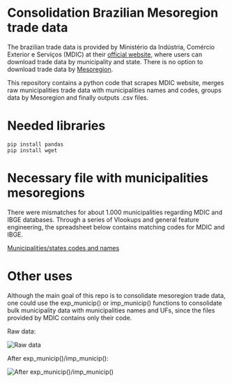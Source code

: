 # Consolidation Brazilian Mesoregion trade data

The brazilian trade data is provided by Ministério da Indústria, Comércio Exterior e Serviços (MDIC) at their [official website](http://www.mdic.gov.br/index.php/comercio-exterior/estatisticas-de-comercio-exterior/base-de-dados-do-comercio-exterior-brasileiro-arquivos-para-download), where users can download trade data by municipality and state. There is no option to download trade data by [Mesoregion](https://en.wikipedia.org/wiki/Mesoregions_of_Brazil).

This repository contains a python code that scrapes MDIC website, merges raw municipalities trade data with municipalities names and codes, groups data by Mesoregion and finally outputs .csv files.

# Needed libraries

```
pip install pandas
pip install wget
```

# Necessary file with municipalities mesoregions

There were mismatches for about 1.000 municipalities regarding MDIC and IBGE databases. Through a series of Vlookups and general feature engineering, the spreadsheet below contains matching codes for MDIC and IBGE.

[Municipalities/states codes and names](https://drive.google.com/open?id=1FU_1V7yYW-jILYy-KPW7UgvtYfYU7jRk)

# Other uses

Although the main goal of this repo is to consolidate mesoregion trade data, one could use the exp_municip() or imp_municip() functions to consolidate bulk municipality data with municipalities names and UFs, since the files provided by MDIC contains only their code.

Raw data:

![Raw data](https://i.imgur.com/CUe0ZEe.jpg)

After exp_municip()/imp_municip():

![After exp_municip()/imp_municip()](https://i.imgur.com/cMnLLJP.jpg)

